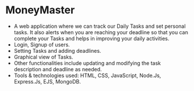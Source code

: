 # MoneyMaster

* A web application where we can track our Daily Tasks and set personal tasks. It also alerts when you are reaching
your deadline so that you can complete your Tasks and helps in improving your daily activities.
* Login, Signup of users.
* Setting Tasks and adding deadlines.
* Graphical view of Tasks.
* Other functionalities include updating and modifying the task description and deadline as needed.
* Tools & technologies used: HTML, CSS, JavaScript, Node.Js, Express.Js, EJS, MongoDB.
